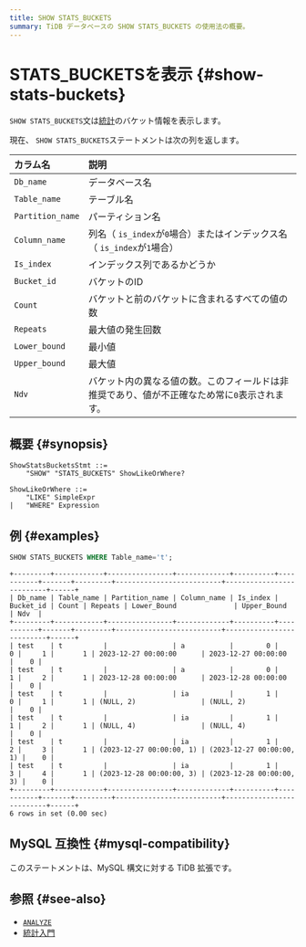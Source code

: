 ```yaml
---
title: SHOW STATS_BUCKETS
summary: TiDB データベースの SHOW STATS_BUCKETS の使用法の概要。
---
```


# STATS_BUCKETSを表示 {#show-stats-buckets}

`SHOW STATS_BUCKETS`文は[統計](/statistics.md)のバケット情報を表示します。

現在、 `SHOW STATS_BUCKETS`ステートメントは次の列を返します。

| カラム名             | 説明                                                 |
| :--------------- | :------------------------------------------------- |
| `Db_name`        | データベース名                                            |
| `Table_name`     | テーブル名                                              |
| `Partition_name` | パーティション名                                           |
| `Column_name`    | 列名（ `is_index`が`0`場合）またはインデックス名（ `is_index`が`1`場合） |
| `Is_index`       | インデックス列であるかどうか                                     |
| `Bucket_id`      | バケットのID                                            |
| `Count`          | バケットと前のバケットに含まれるすべての値の数                            |
| `Repeats`        | 最大値の発生回数                                           |
| `Lower_bound`    | 最小値                                                |
| `Upper_bound`    | 最大値                                                |
| `Ndv`            | バケット内の異なる値の数。このフィールドは非推奨であり、値が不正確なため常に`0`表示されます。   |

## 概要 {#synopsis}

```ebnf+diagram
ShowStatsBucketsStmt ::=
    "SHOW" "STATS_BUCKETS" ShowLikeOrWhere?

ShowLikeOrWhere ::=
    "LIKE" SimpleExpr
|   "WHERE" Expression
```

## 例 {#examples}

```sql
SHOW STATS_BUCKETS WHERE Table_name='t';
```

    +---------+------------+----------------+-------------+----------+-----------+-------+---------+--------------------------+--------------------------+------+
    | Db_name | Table_name | Partition_name | Column_name | Is_index | Bucket_id | Count | Repeats | Lower_Bound              | Upper_Bound              | Ndv  |
    +---------+------------+----------------+-------------+----------+-----------+-------+---------+--------------------------+--------------------------+------+
    | test    | t          |                | a           |        0 |         0 |     1 |       1 | 2023-12-27 00:00:00      | 2023-12-27 00:00:00      |    0 |
    | test    | t          |                | a           |        0 |         1 |     2 |       1 | 2023-12-28 00:00:00      | 2023-12-28 00:00:00      |    0 |
    | test    | t          |                | ia          |        1 |         0 |     1 |       1 | (NULL, 2)                | (NULL, 2)                |    0 |
    | test    | t          |                | ia          |        1 |         1 |     2 |       1 | (NULL, 4)                | (NULL, 4)                |    0 |
    | test    | t          |                | ia          |        1 |         2 |     3 |       1 | (2023-12-27 00:00:00, 1) | (2023-12-27 00:00:00, 1) |    0 |
    | test    | t          |                | ia          |        1 |         3 |     4 |       1 | (2023-12-28 00:00:00, 3) | (2023-12-28 00:00:00, 3) |    0 |
    +---------+------------+----------------+-------------+----------+-----------+-------+---------+--------------------------+--------------------------+------+
    6 rows in set (0.00 sec)

## MySQL 互換性 {#mysql-compatibility}

このステートメントは、MySQL 構文に対する TiDB 拡張です。

## 参照 {#see-also}

-   [`ANALYZE`](/sql-statements/sql-statement-analyze-table.md)
-   [統計入門](/statistics.md)
